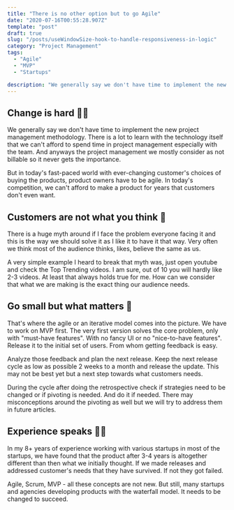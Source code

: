 ```yaml
---
title: "There is no other option but to go Agile"
date: "2020-07-16T00:55:28.907Z"
template: "post"
draft: true
slug: "/posts/useWindowSize-hook-to-handle-responsiveness-in-logic"
category: "Project Management"
tags:
  - "Agile"
  - "MVP"
  - "Startups"

description: "We generally say we don't have time to implement the new project management methodology. There is a lot to learn with the technology itself that we can't afford to spend time in project management especially with the team. And anyways the project management we mostly consider as not billable so it never gets the importance."
---
```


## Change is hard 🏋️‍♀️

We generally say we don't have time to implement the new project management methodology. There is a lot to learn with the technology itself that we can't afford to spend time in project management especially with the team. And anyways the project management we mostly consider as not billable so it never gets the importance.

But in today's fast-paced world with ever-changing customer's choices of buying the products, product owners have to be agile. In today's competition, we can't afford to make a product for years that customers don't even want.

## Customers are not what you think 💭

There is a huge myth around if I face the problem everyone facing it and this is the way we should solve it as I like it to have it that way. Very often we think most of the audience thinks, likes, believe the same as us.

A very simple example I heard to break that myth was, just open youtube and check the Top Trending videos. I am sure, out of 10 you will hardly like 2-3 videos. At least that always holds true for me. How can we consider that what we are making is the exact thing our audience needs.

## Go small but what matters 🐣

That's where the agile or an iterative model comes into the picture. We have to work on MVP first. The very first version solves the core problem, only with "must-have features". With no fancy UI or no "nice-to-have features". Release it to the initial set of users. From whom getting feedback is easy.

Analyze those feedback and plan the next release. Keep the next release cycle as low as possible 2 weeks to a month and release the update. This may not be best yet but a next step towards what customers needs.

During the cycle after doing the retrospective check if strategies need to be changed or if pivoting is needed. And do it if needed. There may misconceptions around the pivoting as well but we will try to address them in future articles.

## Experience speaks 👨‍💼

In my 8+ years of experience working with various startups in most of the startups, we have found that the product after 3-4 years is altogether different than then what we initially thought. If we made releases and addressed customer's needs that they have survived. If not they got failed.

Agile, Scrum, MVP - all these concepts are not new. But still, many startups and agencies developing products with the waterfall model. It needs to be changed to succeed.
